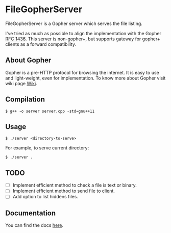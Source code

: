 # FileGopherServer

FileGopherServer is a Gopher server which serves the file listing.

I've tried as much as possible to align the implementation with the Gopher [RFC 1436](https://www.ietf.org/rfc/rfc1436.txt).
This server is non-gopher+, but supports gateway for gopher+ clients as a forward compatibility.

## About Gopher

Gopher is a pre-HTTP protocol for browsing the internet. It is easy to use and light-weight, even for implementation. To know more about Gopher visit wiki page [Wiki](https://en.wikipedia.org/wiki/Gopher_\(protocol\) "Gopher protocol - Wikipedia").

## Compilation

```
$ g++ -o server server.cpp -std=gnu++11
```

## Usage

```
$ ./server <directory-to-serve>
```

For example, to serve current directory:

```
$ ./server .
```

## TODO

- [ ] Implement efficient method to check a file is text or binary.
- [ ] Implement efficient method to send file to client.
- [ ] Add option to list hiddens files.

## Documentation

You can find the docs [here](https://hrily.github.io/FileGopherServer).